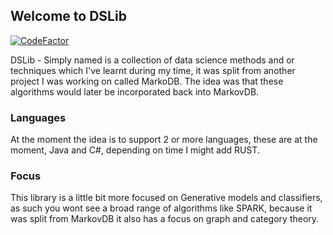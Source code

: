 ## Welcome to DSLib
[![CodeFactor](https://www.codefactor.io/repository/github/myrddian/dslib/badge/master)](https://www.codefactor.io/repository/github/myrddian/dslib/overview/master)

DSLib - Simply named is a collection of data science methods and or techniques which I've learnt during my time, 
it was split from another project I was working on called MarkoDB. The idea was that these algorithms would
later be incorporated back into MarkovDB.

### Languages

At the moment the idea is to support 2 or more languages, these are at the moment, Java and C#, depending on time I might
add RUST.

### Focus

This library is a little bit more focused on Generative models and classifiers, as such you wont see a broad
range of algorithms like SPARK, because it was split from MarkovDB it also has a focus on graph and category theory.

